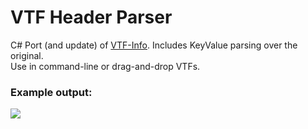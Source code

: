 # VTF Header Parser
C# Port (and update) of [VTF-Info](https://github.com/McGravel/VTF-Info). Includes KeyValue parsing over the original.  
Use in command-line or drag-and-drop VTFs.

### Example output:  

![](https://i.imgur.com/PFvOoPt.png)
